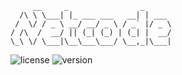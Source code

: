 ```
     __     _                _
  /\ \ \___| |_ ___ ___   __| | ___
 /  \/ / _ \ __/ __/ _ \ / _` |/ _ \
/ /\  /  __/ || (_| (_) | (_| |  __/
\_\ \/ \___|\__\___\___/ \__,_|\___|
```

![license](https://img.shields.io/badge/license-MIT%20License-blue.svg)
![version](https://img.shields.io/badge/version-0.0.1-darkred.svg)
